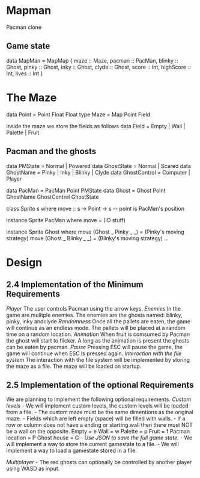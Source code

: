 # Mapman
Pacman clone

## Game state
data MapMan = MapMap {
  maze      :: Maze,
  pacman    :: PacMan,
  blinky    :: Ghost,
  pinky     :: Ghost,
  inky      :: Ghost,
  clyde     :: Ghost,
  score     :: Int,
  highScore :: Int,
  lives     :: Int
}

# The Maze
data Point = Point Float Float
type Maze  = Map Point Field

Inside the maze we store the fields as follows
data Field = Empty
           | Wall
           | Palette
           | Fruit

## Pacman and the ghosts
data PMState      = Normal | Powered 
data GhostState   = Normal | Scared
data GhostName    = Pinky | Inky | Blinky | Clyde
data GhostControl = Computer | Player

data PacMan     = PacMan Point PMState
data Ghost      = Ghost Point GhostName GhostControl GhostState 

class Sprite s where
  move :: s -> Point -> s  -- point is PacMan's position

instance Sprite PacMan where
  move = (IO stuff)

instance Sprite Ghost where
  move (Ghost _ Pinky  _ _) = (Pinky's moving strategy)
  move (Ghost _ Blinky _ _) = (Blinky's moving strategy)
  ...


# Design
## 2.4 Implementation of the Minimum Requirements
*Player* 
    The user controls Pacman using the arrow keys. 
*Enemies* 
    In the game are mulitple enemies. 
    The enemies are the ghosts named: blinky, pinky, inky andclyde
*Randomness* 
    Once all the pallets are eaten, the game will continue as an endless mode. 
    The pallets will be placed at a random time on a random location.
*Animation*
    When fruit is comsumed by Pacman the ghost will start to flicker.
    A long as the animation is present the ghosts can be eaten by pacman.
*Pause* 
    Pressing ESC will pause the game, the game will continue when ESC is pressed again.
*Interaction with the file system*
    The interaction with the file system will be implemented by storing the maze as a file.
    The maze will be loaded on startup.
    

## 2.5 Implementation of the optional Requirements
We are planning to implement the following optional requirements.
*Custom levels*
    - We will implement custom levels, the custom levels will be loaded from a file.
    - The custom maze must be the same dimentions as the original maze.
    - Fields which are left empty (space) will be filled with walls.
    - If a row or column does not have a ending or starting wall then there must NOT be a wall on the opposite.
    Empty           = e
    Wall            = w
    Palette         = p
    Fruit           = f
    Pacman location = P
    Ghost house     = G
    - 
*Use JSON to save the full game state.*
    - We will implement a way to store the current gamestate to a file.
    - We will implement a way to load a gamestate stored in a file.

*Multiplayer*
    - The red ghosts can optionally be controlled by another player using WASD as input. 